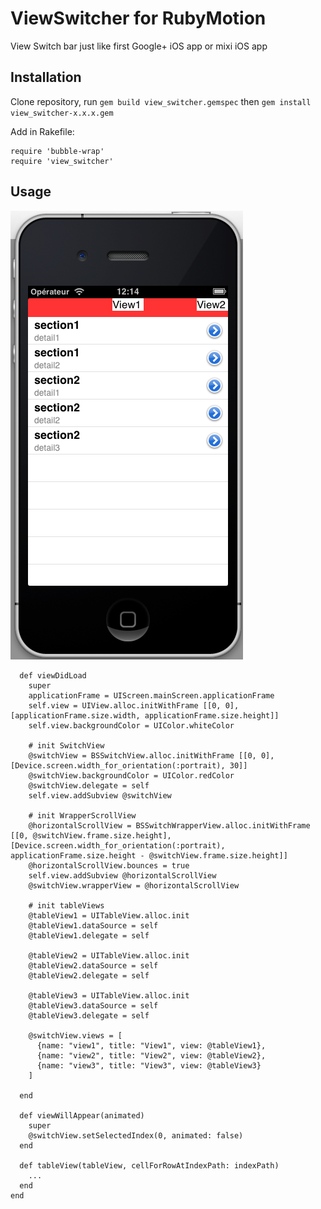 # ViewSwitcher for RubyMotion

View Switch bar just like first Google+ iOS app or mixi iOS app

## Installation

Clone repository, run ```gem build view_switcher.gemspec``` then ```gem install view_switcher-x.x.x.gem```

Add in Rakefile:

```
require 'bubble-wrap'
require 'view_switcher'
```

## Usage

![ViewSwitcher screenshot][1]

```
  def viewDidLoad
    super
    applicationFrame = UIScreen.mainScreen.applicationFrame
    self.view = UIView.alloc.initWithFrame [[0, 0], [applicationFrame.size.width, applicationFrame.size.height]]
    self.view.backgroundColor = UIColor.whiteColor
    
    # init SwitchView
    @switchView = BSSwitchView.alloc.initWithFrame [[0, 0], [Device.screen.width_for_orientation(:portrait), 30]]
    @switchView.backgroundColor = UIColor.redColor
    @switchView.delegate = self
    self.view.addSubview @switchView
    
    # init WrapperScrollView
    @horizontalScrollView = BSSwitchWrapperView.alloc.initWithFrame [[0, @switchView.frame.size.height], [Device.screen.width_for_orientation(:portrait), applicationFrame.size.height - @switchView.frame.size.height]]
    @horizontalScrollView.bounces = true
    self.view.addSubview @horizontalScrollView
    @switchView.wrapperView = @horizontalScrollView
    
    # init tableViews
    @tableView1 = UITableView.alloc.init
    @tableView1.dataSource = self
    @tableView1.delegate = self
    
    @tableView2 = UITableView.alloc.init
    @tableView2.dataSource = self
    @tableView2.delegate = self
    
    @tableView3 = UITableView.alloc.init
    @tableView3.dataSource = self
    @tableView3.delegate = self
    
    @switchView.views = [
      {name: "view1", title: "View1", view: @tableView1},
      {name: "view2", title: "View2", view: @tableView2},
      {name: "view3", title: "View3", view: @tableView3}
    ]
    
  end
  
  def viewWillAppear(animated)
    super
    @switchView.setSelectedIndex(0, animated: false)
  end
  
  def tableView(tableView, cellForRowAtIndexPath: indexPath)
    ...
  end
end
```

  [1]: https://github.com/n-studio/ViewSwitcher/raw/master/Screenshot.png
